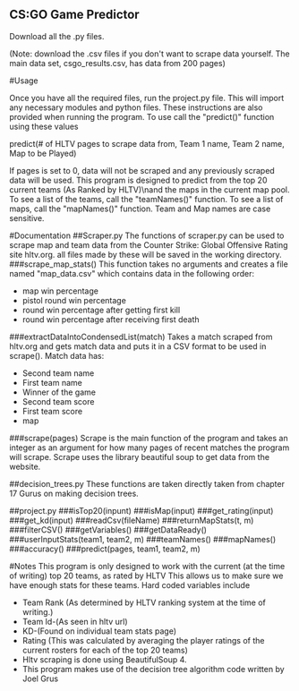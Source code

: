 ## CS:GO Game Predictor

Download all the .py files. 

(Note: download the .csv files if you don't want to scrape data yourself. The main data set, csgo_results.csv, has data from 200 pages)

#Usage

Once you have all the required files, run the project.py file. This will import any necessary modules and python files.
These instructions are also provided when running the program. 
To use call the "predict()" function using these values

predict(# of HLTV pages to scrape data from, Team 1 name, Team 2 name, Map to be Played)
  
If pages is set to 0, data will not be scraped and any previously scraped data will be used.
This program is designed to predict from the top 20 current teams (As Ranked by HLTV)\nand the maps in the current map pool.
To see a list of the teams, call the "teamNames()" function.
To see a list of maps, call the "mapNames()" function.
Team and Map names are case sensitive.

#Documentation
##Scraper.py
The functions of scraper.py can be used to scrape map and team data from the Counter Strike: Global Offensive Rating site hltv.org. all files made by these will be saved in the working directory.
###scrape_map_stats()
This function takes no arguments and creates a file named "map_data.csv" which contains data in the following order:
  - map win percentage
  - pistol round win percentage
  - round win percentage after getting first kill
  - round win percentage after receiving first death

###extractDataIntoCondensedList(match)
Takes a match scraped from hltv.org and gets match data and puts it in a CSV format to be used in scrape(). Match data has:
- Second team name
- First team name
- Winner of the game
- Second team score
- First team score
- map

###scrape(pages)
Scrape is the main function of the program and takes an integer as an argument for how many pages of recent matches the program will scrape. Scrape uses the library beautiful soup to get data from the website.

##decision_trees.py
These functions are taken directly taken from chapter 17 Gurus on making decision trees.

##project.py
###isTop20(inpunt)
###isMap(input)
###get_rating(input)
###get_kd(input)
###readCsv(fileName)
###returnMapStats(t, m)
###filterCSV()
###getVariables()
###getDataReady()
###userInputStats(team1, team2, m)
###teamNames()
###mapNames()
###accuracy()
###predict(pages, team1, team2, m)


#Notes
This program is only designed to work with the current (at the time of writing) top 20 teams, as rated by HLTV
This allows us to make sure we have enough stats for these teams.
Hard coded variables include
- Team Rank (As determined by HLTV ranking system at the time of writing.)
- Team Id-(As seen in hltv url)
- KD-(Found on individual team stats page)
- Rating (This was calculated by averaging the player ratings of the current rosters for each of the top 20 teams)
- Hltv scraping is done using BeautifulSoup 4.
- This program makes use of the decision tree algorithm code written by Joel Grus
